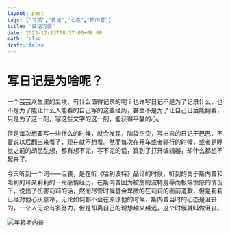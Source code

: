 ```yaml
---
layout: post
tags: ["习惯","日记","心态","斯内普"]
title: "日记习惯"
date: 2023-12-13T08:37:00+08:00
math: false
draft: false
---
```

# 写日记是为啥呢？
一个芸芸众生里的尘埃，有什么值得记录的呢？也许写日记不是为了记录什么，也不是为了能让什么人能看的自己写的这些经历，甚至不是为了让自己日后能翻看，只是为了这一刻，写这些文字的这一刻，能获得平静的心。

但是每次想要写一些什么的时候，就会发现，脑袋空空，写出来的日记干巴巴，不要说以后翻出来看了，现在就不想看。然而每次在开车或者骑行的时候，或者是睡觉之前的胡思乱想，都有想不完，写不完的话，真到了打开编辑器，却什么都想不起来了。

今天听到一个词——沮丧，是在听《哈利波特》品论的时候，听到的关于斯内普和哈利的母亲莉莉的一段感情经历，在斯内普因为被詹姆波特羞辱而极端愤怒的情况下，说出了伤害莉莉的话，然而尽管时候基金卑微的在莉莉的面前道歉，但是莉莉已经对他心灰意冷，无论如何都不会在原谅他的时候，斯内普当时的心态是沮丧的，一个人无论有多努力，但是却离自己的理想越来越远，这个时候就叫做沮丧。

![年轻斯内普](/images/blogs/snape.jpg 'sineipu')